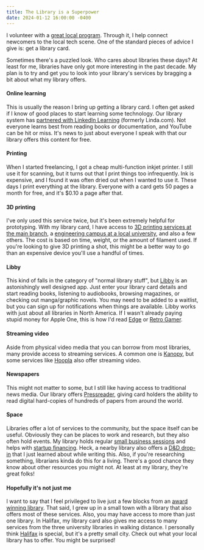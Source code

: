```yaml
---
title: The Library is a Superpower
date: 2024-01-12 16:00:00 -0400
---
```


I volunteer with a [great local program](https://halifaxpartnership.com/how-we-help/support-your-career/). Through it, I help connect newcomers to the local tech scene. One of the standard pieces of advice I give is: get a library card.

Sometimes there's a puzzled look. Who cares about libraries these days? At least for me, libraries have only got more interesting in the past decade. My plan is to try and get you to look into your library's services by bragging a bit about what my library offers.

#### Online learning
This is usually the reason I bring up getting a library card. I often get asked if I know of good places to start learning some technology. Our library system has [partnered with LinkedIn Learning](https://www.halifaxpubliclibraries.ca/blogs/post/how-to-learn-with-linkedin-learning/) (formerly Linda.com). Not everyone learns best from reading books or documentation, and YouTube can be hit or miss. It's news to just about everyone I speak with that our library offers this content for free.

#### Printing
When I started freelancing, I got a cheap multi-function inkjet printer. I still use it for scanning, but it turns out that I print things too infrequently. Ink is expensive, and I found it was often dried out when I wanted to use it. These days I print everything at the library. Everyone with a card gets 50 pages a month for free, and it's $0.10 a page after that.

#### 3D printing
I've only used this service twice, but it's been extremely helpful for prototyping. With my library card, I have access to [3D printing services at the main branch](https://www.halifaxpubliclibraries.ca/blogs/post/how-to-get-started-with-3d-printing/), a [engineering campus at a local university](https://libraries.dal.ca/services/photocopying-printing/3d-printing.html), and also a few others. The cost is based on time, weight, or the amount of filament used. If you're looking to give 3D printing a shot, this might be a better way to go than an expensive device you'll use a handful of times.

#### Libby
This kind of falls in the category of "normal library stuff", but [Libby](https://www.overdrive.com/apps/libby) is an astonishingly well designed app. Just enter your library card details and start reading books, listening to audiobooks, browsing magazines, or checking out manga/graphic novels. You may need to be added to a waitlist, but you can sign up for notifications when things are available. Libby works with just about all libraries in North America. If I wasn't already paying stupid money for Apple One, this is how I'd read [Edge](https://www.gamesradar.com/edge/) or [Retro Gamer](https://www.gamesradar.com/retrogamer/).

#### Streaming video
Aside from physical video media that you can borrow from most libraries, many provide access to streaming services. A common one is [Kanopy](https://www.kanopy.com/en), but some services like [Hoopla](https://www.hoopladigital.com) also offer streaming video.

#### Newspapers
This might not matter to some, but I still like having access to traditional news media. Our library offers [Pressreader](https://www.pressreader.com), giving card holders the ability to read digital hard-copies of hundreds of papers from around the world.

#### Space
Libraries offer a lot of services to the community, but the space itself can be useful. Obviously they can be places to work and research, but they also often hold events. My library holds regular [small business sessions](https://halifax.bibliocommons.com/events/654299ee5c850f480054913e) and helps with [startup financing](https://www.halifaxpubliclibraries.ca/business-careers/collections-resources/business-grants-and-financing/). Heck, a nearby library also offers a [D&D drop-in](https://halifax.bibliocommons.com/events/657765dce7f74a2a00468f42) that I just learned about while writing this. Also, if you're researching something, librarians kinda do this for a living. There's a good chance they know about other resources you might not. At least at my library, they're great folks!

#### Hopefully it's not just me
I want to say that I feel privileged to live just a few blocks from an [award winning library](https://en.wikipedia.org/wiki/Halifax_Central_Library). That said, I grew up in a small town with a library that also offers most of these services. Also, you may have access to more than just one library. In Halifax, my library card also gives me access to many services from the three university libraries in walking distance. I personally think [Halifax](https://en.wikipedia.org/wiki/Halifax,_Nova_Scotia) is special, but it's a pretty small city. Check out what your local library has to offer. You might be surprised!







